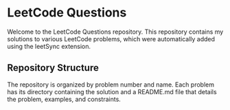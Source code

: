 # LeetCode Questions

Welcome to the LeetCode Questions repository. This repository contains my solutions to various LeetCode problems, which were automatically added using the leetSync extension.

## Repository Structure

The repository is organized by problem number and name. Each problem has its directory containing the solution and a README.md file that details the problem, examples, and constraints.
